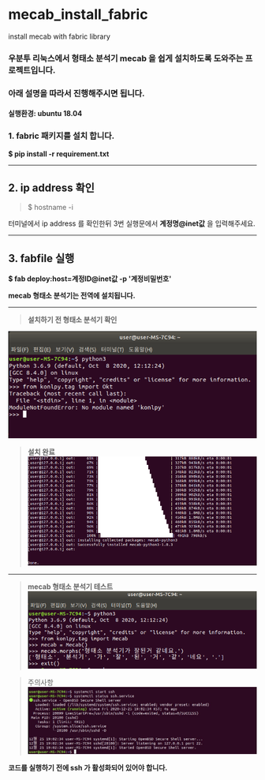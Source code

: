 # mecab_install_fabric
install mecab with fabric library

### 우분투 리눅스에서 형태소 분석기 mecab 을 쉽게 설치하도록 도와주는 프로젝트입니다.
### 아래 설명을 따라서 진행해주시면 됩니다.
#### **실행환경: ubuntu 18.04**

### 1. fabric 패키지를 설치 합니다.

**$ pip install -r requirement.txt** 

___  

## 2. ip address 확인 

> $ hostname -i

터미널에서 ip address 를 확인한뒤 3번 실행문에서 **계정명@inet값** 을 입력해주세요.

___  

## 3. fabfile 실행

**$ fab deploy:host=계정ID@inet값 -p '계정비밀번호'**

**mecab 형태소 분석기는 전역에 설치됩니다.**

___  

>**설치하기 전 형태소 분석기 확인**   

![설치하기 전](https://github.com/JangDaehyuk/mecab_install_fabric/blob/main/image/mecab_0_before_install.png)



>**설치 완료**    
![설치 완료](https://github.com/JangDaehyuk/mecab_install_fabric/blob/main/image/mecab_installed.png)

___  

>**mecab 형태소 분석기 테스트**    
![mecab 테스트](https://github.com/JangDaehyuk/mecab_install_fabric/blob/main/image/install_test_1.png)

> 주의사항   
![ssh_동작_active](https://github.com/JangDaehyuk/mecab_install_fabric/blob/main/image/ssh_%EC%9E%91%EB%8F%99_%ED%99%95%EC%9D%B8.jpg)

**코드를 실행하기 전에 ssh 가 활성화되어 있어야 합니다.** 

